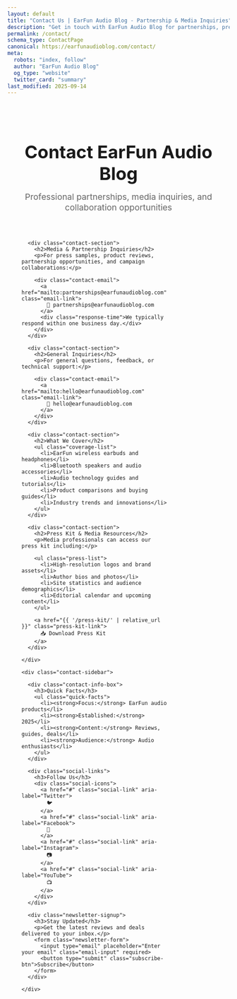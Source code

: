 ```yaml
---
layout: default
title: "Contact Us | EarFun Audio Blog - Partnership & Media Inquiries"
description: "Get in touch with EarFun Audio Blog for partnerships, press samples, reviews, and campaign collaboration. Professional audio industry connections."
permalink: /contact/
schema_type: ContactPage
canonical: https://earfunaudioblog.com/contact/
meta:
  robots: "index, follow"
  author: "EarFun Audio Blog"
  og_type: "website"
  twitter_card: "summary"
last_modified: 2025-09-14
---
```


<div class="contact-container">
  <div class="contact-header">
    <h1 class="contact-title">Contact EarFun Audio Blog</h1>
    <p class="contact-subtitle">Professional partnerships, media inquiries, and collaboration opportunities</p>
  </div>

  <div class="contact-content">
    <div class="contact-main">
      
      <div class="contact-section">
        <h2>Media & Partnership Inquiries</h2>
        <p>For press samples, product reviews, partnership opportunities, and campaign collaborations:</p>
        
        <div class="contact-email">
          <a href="mailto:partnerships@earfunaudioblog.com" class="email-link">
            📧 partnerships@earfunaudioblog.com
          </a>
          <div class="response-time">We typically respond within one business day.</div>
        </div>
      </div>
      
      <div class="contact-section">
        <h2>General Inquiries</h2>
        <p>For general questions, feedback, or technical support:</p>
        
        <div class="contact-email">
          <a href="mailto:hello@earfunaudioblog.com" class="email-link">
            📧 hello@earfunaudioblog.com
          </a>
        </div>
      </div>
      
      <div class="contact-section">
        <h2>What We Cover</h2>
        <ul class="coverage-list">
          <li>EarFun wireless earbuds and headphones</li>
          <li>Bluetooth speakers and audio accessories</li>
          <li>Audio technology guides and tutorials</li>
          <li>Product comparisons and buying guides</li>
          <li>Industry trends and innovations</li>
        </ul>
      </div>
      
      <div class="contact-section">
        <h2>Press Kit & Media Resources</h2>
        <p>Media professionals can access our press kit including:</p>
        
        <ul class="press-list">
          <li>High-resolution logos and brand assets</li>
          <li>Author bios and photos</li>
          <li>Site statistics and audience demographics</li>
          <li>Editorial calendar and upcoming content</li>
        </ul>
        
        <a href="{{ '/press-kit/' | relative_url }}" class="press-kit-link">
          📥 Download Press Kit
        </a>
      </div>
      
    </div>
    
    <div class="contact-sidebar">
      
      <div class="contact-info-box">
        <h3>Quick Facts</h3>
        <ul class="quick-facts">
          <li><strong>Focus:</strong> EarFun audio products</li>
          <li><strong>Established:</strong> 2025</li>
          <li><strong>Content:</strong> Reviews, guides, deals</li>
          <li><strong>Audience:</strong> Audio enthusiasts</li>
        </ul>
      </div>
      
      <div class="social-links">
        <h3>Follow Us</h3>
        <div class="social-icons">
          <a href="#" class="social-link" aria-label="Twitter">
            🐦
          </a>
          <a href="#" class="social-link" aria-label="Facebook">
            📘
          </a>
          <a href="#" class="social-link" aria-label="Instagram">
            📷
          </a>
          <a href="#" class="social-link" aria-label="YouTube">
            📺
          </a>
        </div>
      </div>
      
      <div class="newsletter-signup">
        <h3>Stay Updated</h3>
        <p>Get the latest reviews and deals delivered to your inbox.</p>
        <form class="newsletter-form">
          <input type="email" placeholder="Enter your email" class="email-input" required>
          <button type="submit" class="subscribe-btn">Subscribe</button>
        </form>
      </div>
      
    </div>
  </div>
</div>

<style>
.contact-container {
  max-width: 1200px;
  margin: 0 auto;
  padding: 2rem;
}

.contact-header {
  text-align: center;
  margin-bottom: 3rem;
}

.contact-title {
  font-size: 2.5rem;
  color: #1a1a1a;
  margin-bottom: 1rem;
}

.contact-subtitle {
  font-size: 1.2rem;
  color: #666;
  max-width: 600px;
  margin: 0 auto;
}

.contact-content {
  display: grid;
  grid-template-columns: 2fr 1fr;
  gap: 3rem;
}

.contact-section {
  margin-bottom: 2.5rem;
  padding-bottom: 2rem;
  border-bottom: 1px solid #eee;
}

.contact-section:last-child {
  border-bottom: none;
}

.contact-section h2 {
  color: #1a1a1a;
  font-size: 1.5rem;
  margin-bottom: 1rem;
}

.contact-email {
  margin: 1.5rem 0;
}

.email-link {
  display: inline-flex;
  align-items: center;
  gap: 0.5rem;
  font-size: 1.1rem;
  color: #007bff;
  text-decoration: none;
  padding: 0.75rem 1rem;
  border: 2px solid #007bff;
  border-radius: 8px;
  transition: all 0.3s ease;
}

.email-link:hover {
  background-color: #007bff;
  color: white;
}

.response-time {
  font-style: italic;
  color: #666;
  margin-top: 1rem;
}

.coverage-list, .press-list, .quick-facts {
  list-style: none;
  padding: 0;
}

.coverage-list li, .press-list li {
  padding: 0.5rem 0;
  border-bottom: 1px solid #f0f0f0;
}

.coverage-list li:before, .press-list li:before {
  content: "✓";
  color: #28a745;
  font-weight: bold;
  margin-right: 0.5rem;
}

.press-kit-link {
  display: inline-block;
  margin-top: 1rem;
  padding: 0.75rem 1.5rem;
  background-color: #28a745;
  color: white;
  text-decoration: none;
  border-radius: 8px;
  transition: background-color 0.3s ease;
}

.press-kit-link:hover {
  background-color: #218838;
}

.contact-sidebar {
  display: flex;
  flex-direction: column;
  gap: 2rem;
}

.contact-info-box, .social-links, .newsletter-signup {
  background-color: #f8f9fa;
  padding: 1.5rem;
  border-radius: 12px;
  border: 1px solid #e9ecef;
}

.contact-info-box h3, .social-links h3, .newsletter-signup h3 {
  margin-top: 0;
  color: #1a1a1a;
  font-size: 1.2rem;
}

.quick-facts li {
  padding: 0.5rem 0;
  display: flex;
  justify-content: space-between;
}

.social-icons {
  display: flex;
  gap: 1rem;
  margin-top: 1rem;
}

.social-link {
  display: flex;
  align-items: center;
  justify-content: center;
  width: 40px;
  height: 40px;
  background-color: #007bff;
  color: white;
  text-decoration: none;
  border-radius: 50%;
  transition: background-color 0.3s ease;
}

.social-link:hover {
  background-color: #0056b3;
}

.newsletter-form {
  display: flex;
  flex-direction: column;
  gap: 1rem;
  margin-top: 1rem;
}

.email-input {
  padding: 0.75rem;
  border: 1px solid #ddd;
  border-radius: 6px;
  font-size: 1rem;
}

.subscribe-btn {
  padding: 0.75rem;
  background-color: #007bff;
  color: white;
  border: none;
  border-radius: 6px;
  font-size: 1rem;
  cursor: pointer;
  transition: background-color 0.3s ease;
}

.subscribe-btn:hover {
  background-color: #0056b3;
}

@media (max-width: 768px) {
  .contact-content {
    grid-template-columns: 1fr;
    gap: 2rem;
  }
  
  .contact-title {
    font-size: 2rem;
  }
  
  .contact-container {
    padding: 1rem;
  }
}
</style>

<script type="application/ld+json">
{
  "@context": "https://schema.org",
  "@type": "ContactPage",
  "name": "Contact EarFun Audio Blog",
  "description": "Contact EarFun Audio Blog for partnerships, press samples, reviews, and collaboration opportunities in the audio industry.",
  "url": "https://earfunaudioblog.com/contact/",
  "mainEntity": {
    "@type": "Organization",
    "name": "EarFun Audio Blog",
    "email": "partnerships@earfunaudioblog.com",
    "contactPoint": [{
      "@type": "ContactPoint",
      "contactType": "Media Inquiries",
      "email": "partnerships@earfunaudioblog.com",
      "areaServed": "Worldwide",
      "availableLanguage": "English"
    }, {
      "@type": "ContactPoint",
      "contactType": "General Support",
      "email": "hello@earfunaudioblog.com",
      "areaServed": "Worldwide",
      "availableLanguage": "English"
    }]
  }
}
</script>
